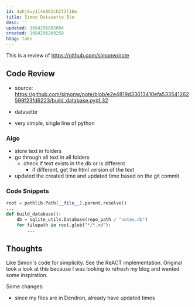 ```yaml
---
id: 4ahj6vy1l4e862ch2l2l16m
title: Simon Datasette Blo
desc: ''
updated: 1684296885894
created: 1684296269258
htag: take
---
```


This is a review of https://github.com/simonw/note

## Code Review
- source: https://github.com/simonw/note/blob/e2e4819d33613410efa533541262599f23fd6223/build_database.py#L32

- datasette
- very simple, single line of python

### Algo
- store text in folders
- go through all text in all folders
    - check if text exists in the db or is different
        - if different, get the html version of the text
- updated the created time and updated time based on the git commit

### Code Snippets

```py
root = pathlib.Path(__file__).parent.resolve()
...
def build_database():
    db = sqlite_utils.Database(repo_path / "notes.db")
    for filepath in root.glob("*/*.md"):
        ...
```

## Thoughts
Like Simon's code for simplicity. See the ReACT implementation. 
Original took a look at this because I was looking to refresh my blog and wanted some inspiration. 

Some changes:
- since my files are in Dendron, already have updated times
